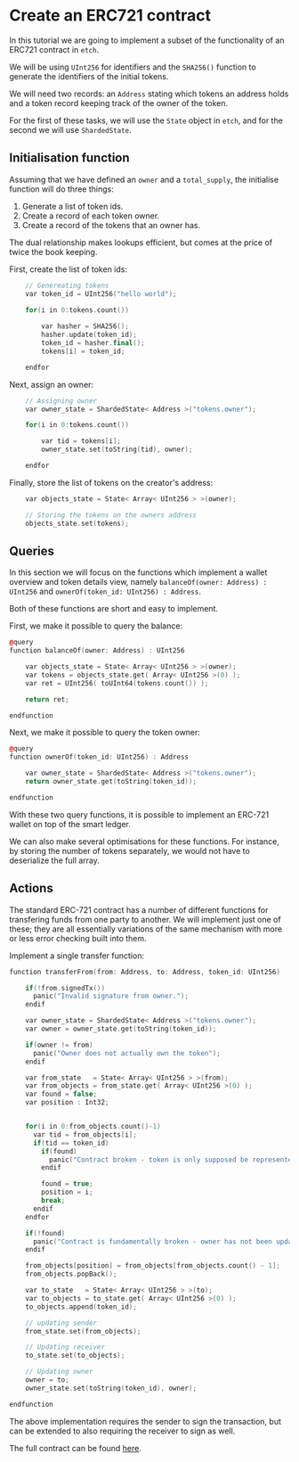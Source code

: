 # Create an ERC721 contract

In this tutorial we are going to implement a subset of the functionality of 
an ERC721 contract in `etch`. 

We will be using `UInt256` for identifiers and the `SHA256()` function to generate the identifiers of the initial tokens. 

We will need two
records: an `Address` stating which tokens an address holds and a token record keeping track of the owner of the token. 

For the first of these tasks, we will use the `State` object in `etch`, and for the second we will use `ShardedState`.


## Initialisation function

Assuming that we have defined an `owner` and a `total_supply`, the initialise function 
will do three things: 

1. Generate a list of token ids. 
2. Create a record of each token owner.
3. Create a record of the tokens that an owner has. 

The dual relationship makes lookups efficient, but comes at the price of twice the book keeping.

First, create the list of token ids:

``` c++
    // Genereating tokens
    var token_id = UInt256("hello world");
    
    for(i in 0:tokens.count())

        var hasher = SHA256();
        hasher.update(token_id);
        token_id = hasher.final();
        tokens[i] = token_id;

    endfor
```

Next, assign an owner:

``` c++
    // Assigning owner
    var owner_state = ShardedState< Address >("tokens.owner");

    for(i in 0:tokens.count())

        var tid = tokens[i];
        owner_state.set(toString(tid), owner);

    endfor
```

Finally, store the list of tokens on the creator's address:

``` c++
    var objects_state = State< Array< UInt256 > >(owner);

    // Storing the tokens on the owners address
    objects_state.set(tokens);
```

## Queries

In this section we will focus on the functions which implement a wallet overview and token details view, namely `balanceOf(owner: Address) : UInt256` and `ownerOf(token_id: UInt256) : Address`. 

Both of these functions are short and easy to implement. 

First, we make it possible to query the balance:

``` c++
@query
function balanceOf(owner: Address) : UInt256

    var objects_state = State< Array< UInt256 > >(owner);
    var tokens = objects_state.get( Array< UInt256 >(0) );
    var ret = UInt256( toUInt64(tokens.count()) );

    return ret;

endfunction
```

Next, we make it possible to query the token owner:

``` c++
@query
function ownerOf(token_id: UInt256) : Address

    var owner_state = ShardedState< Address >("tokens.owner");
    return owner_state.get(toString(token_id)); 

endfunction
```

With these two query functions, it is possible to implement an ERC-721 wallet on top of the smart ledger. 

We can also make several optimisations for these functions. For instance, by storing the number of tokens separately, we would not have to deserialize the full array.


## Actions

The standard ERC-721 contract has a number of different functions for transfering funds from one party to another. We will implement just one of these; they are all essentially variations of the same mechanism with more or less error checking built into them. 

Implement a single transfer function:

``` c++
function transferFrom(from: Address, to: Address, token_id: UInt256)

    if(!from.signedTx()) 
      panic("Invalid signature from owner.");
    endif

    var owner_state = ShardedState< Address >("tokens.owner");
    var owner = owner_state.get(toString(token_id));

    if(owner != from)
      panic("Owner does not actually own the token");
    endif

    var from_state   = State< Array< UInt256 > >(from);
    var from_objects = from_state.get( Array< UInt256 >(0) );
    var found = false;
    var position : Int32;


    for(i in 0:from_objects.count()-1)
      var tid = from_objects[i];
      if(tid == token_id)
        if(found)
          panic("Contract broken - token is only supposed be represented once.");
        endif

        found = true;
        position = i;
        break;
      endif
    endfor

    if(!found)
      panic("Contract is fundamentally broken - owner has not been updated correctly");
    endif

    from_objects[position] = from_objects[from_objects.count() - 1];
    from_objects.popBack();

    var to_state   = State< Array< UInt256 > >(to);
    var to_objects = to_state.get( Array< UInt256 >(0) );
    to_objects.append(token_id);

    // updating sender
    from_state.set(from_objects);

    // Updating receiver
    to_state.set(to_objects);

    // Updating owner
    owner = to;
    owner_state.set(toString(token_id), owner);

endfunction
```

The above implementation requires the sender to sign the transaction, but can be extended to also requiring the receiver to sign as well. 

The full contract can be found <a href="https://github.com/fetchai/etch-examples/blob/master/03_erc721/contract.etch" target=_blank>here</a>.


<br/>